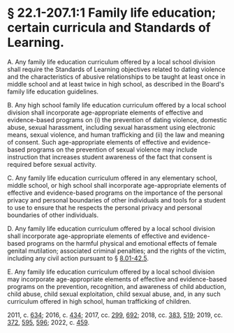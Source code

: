 # § 22.1-207.1:1 Family life education; certain curricula and Standards of Learning.

<p>A. Any family life education curriculum offered by a local school division shall require the Standards of Learning objectives related to dating violence and the characteristics of abusive relationships to be taught at least once in middle school and at least twice in high school, as described in the Board's family life education guidelines.</p><p>B. Any high school family life education curriculum offered by a local school division shall incorporate age-appropriate elements of effective and evidence-based programs on (i) the prevention of dating violence, domestic abuse, sexual harassment, including sexual harassment using electronic means, sexual violence, and human trafficking and (ii) the law and meaning of consent. Such age-appropriate elements of effective and evidence-based programs on the prevention of sexual violence may include instruction that increases student awareness of the fact that consent is required before sexual activity.</p><p>C. Any family life education curriculum offered in any elementary school, middle school, or high school shall incorporate age-appropriate elements of effective and evidence-based programs on the importance of the personal privacy and personal boundaries of other individuals and tools for a student to use to ensure that he respects the personal privacy and personal boundaries of other individuals.</p><p>D. Any family life education curriculum offered by a local school division shall incorporate age-appropriate elements of effective and evidence-based programs on the harmful physical and emotional effects of female genital mutilation; associated criminal penalties; and the rights of the victim, including any civil action pursuant to § <a href='/vacode/8.01-42.5/'>8.01-42.5</a>.</p><p>E. Any family life education curriculum offered by a local school division may incorporate age-appropriate elements of effective and evidence-based programs on the prevention, recognition, and awareness of child abduction, child abuse, child sexual exploitation, child sexual abuse, and, in any such curriculum offered in high school, human trafficking of children.</p><p>2011, c. <a href='http://lis.virginia.gov/cgi-bin/legp604.exe?111+ful+CHAP0634'>634</a>; 2016, c. <a href='http://lis.virginia.gov/cgi-bin/legp604.exe?161+ful+CHAP0434'>434</a>; 2017, cc. <a href='http://lis.virginia.gov/cgi-bin/legp604.exe?171+ful+CHAP0299'>299</a>, <a href='http://lis.virginia.gov/cgi-bin/legp604.exe?171+ful+CHAP0692'>692</a>; 2018, cc. <a href='http://lis.virginia.gov/cgi-bin/legp604.exe?181+ful+CHAP0383'>383</a>, <a href='http://lis.virginia.gov/cgi-bin/legp604.exe?181+ful+CHAP0519'>519</a>; 2019, cc. <a href='http://lis.virginia.gov/cgi-bin/legp604.exe?191+ful+CHAP0372'>372</a>, <a href='http://lis.virginia.gov/cgi-bin/legp604.exe?191+ful+CHAP0595'>595</a>, <a href='http://lis.virginia.gov/cgi-bin/legp604.exe?191+ful+CHAP0596'>596</a>; 2022, c. <a href='http://lis.virginia.gov/cgi-bin/legp604.exe?221+ful+CHAP0459'>459</a>.</p>